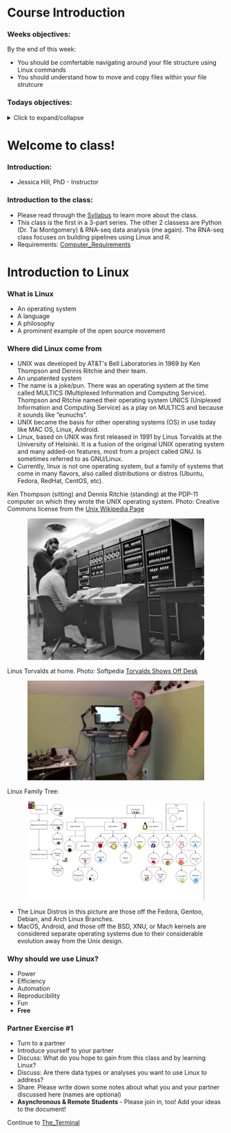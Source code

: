 # Course Introduction

### Weeks objectives: 

By the end of this week: 
- You should be comfertable navigating around your file structure using Linux commands
- You should understand how to move and copy files within your file strutcure 

### Todays objectives: 

<details>
  <summary>Click to expand/collapse</summary>

- **Vocabulary**
  - LINUX
  - Operating system
  - Distribution (distro)
  - GUI
  - Terminal
  - Kernel
  - Shell
  - Comment
  - Directory
  - File
  - Path
  - Parent directory
  - Working directory
  - Sub-directory
  - Home directory
  - Arguments
  - Commands
  - Root
  - Absolute path
  - Relative path

- **Things you should know how to do after this class**
  - Know how to launch the terminal
  - Know that comments come after #
  - Know how to locate your home directory
  - Know how to perform basic navigation into directories using cd
  - Know not to put spaces in names
  - Know how to use TAB for autocomplete
  - Know the difference between an absolute path and a relative path

- **Commands covered**
  - whoami
  - hostname
  - pwd
  - ls
  - date
  - cal
  - touch
  - cd
</details>

# Welcome to class!

### Introduction: 
- Jessica Hill, PhD - Instructor

### Introduction to the class: 
- Please read through the [Syllabus](../../Syllabus.md) to learn more about the class.
- This class is the first in a 3-part series. The other 2 classess are Python (Dr. Tai Montgomery) & RNA-seq data analysis (me again). The RNA-seq class focuses on building pipelines using Linux and R.
- Requirements: [Computer_Requirements](../../Computer_Requirements.md)

# Introduction to Linux

### What is Linux

- An operating system
- A language
- A philosophy
- A prominent example of the open source movement

### Where did Linux come from

- UNIX was developed by AT&T's Bell Laboratories in 1969 by Ken Thompson and Dennis Ritchie and their team.
- An unpatented system
- The name is a joke/pun. There was an operating system at the time called MULTICS (Multiplexed Information and Computing Service). Thompson and Ritchie named their operating system UNICS (Uniplexed Information and Computing Service) as a play on MULTICS and because it sounds like “eunuchs”.
- UNIX became the basis for other operating systems (OS) in use today like MAC OS, Linux, Android.
- Linux, based on UNIX was first released in 1991 by Linus Torvalds at the University of Helsinki. It is a fusion of the original UNIX operating system and many added-on features, most from a project called GNU. Is sometimes referred to as GNU/Linux.
- Currently, linux is not one operating system, but a family of systems that come in many flavors, also called distributions or distros (Ubuntu, Fedora, RedHat, CentOS, etc).

Ken Thompson (sitting) and Dennis Ritchie (standing) at the PDP-11 computer on which they wrote the UNIX operating system. Photo: Creative Commons license from the [Unix Wikipedia Page](https://en.wikipedia.org/wiki/Unix)

<p align="center">
<img width="410" alt="ken_thompson_and_dennis_ritchie_at_pdp-11" src="https://github.com/jesshill/CSU-2025FA-DSCI-510-001_LINUX_as_a_computational_platform/blob/main/Images/ken_thompson_and_dennis_ritchie_at_pdp-11.jpg">
</p>

Linus Torvalds at home. Photo: Softpedia [Torvalds Shows Off Desk](https://news.softpedia.com/news/Linux-Torvalds-Shows-Off-His-Home-Working-Desk-451264.shtml)

<p align="center">
<img width="410" alt="linux-torvalds-shows-off-his-home-working-desk" src="https://github.com/jesshill/CSU-2025FA-DSCI-510-001_LINUX_as_a_computational_platform/blob/main/Images/linux-torvalds-shows-off-his-home-working-desk.jpg">
</p>

Linux Family Tree:

<p align="center">
<img width="410" alt="tree" src="https://github.com/jesshill/CSU-2025FA-DSCI-510-001_LINUX_as_a_computational_platform/blob/main/Images/tree.png">
</p>

- The Linux Distros in this picture are those off the Fedora, Gentoo, Debian, and Arch Linux Branches.
- MacOS, Android, and those off the BSD, XNU, or Mach kernels are considered separate operating systems due to their considerable evolution away from the Unix design.

### Why should we use Linux?

- Power
- Efficiency
- Automation
- Reproducibility
- Fun
- **Free**

### Partner Exercise #1

- Turn to a partner
- Introduce yourself to your partner
- Discuss: What do you hope to gain from this class and by learning Linux?
- Discuss: Are there data types or analyses you want to use Linux to address?
- Share: Please write down some notes about what you and your partner discussed here (names are optional)
- **Asynchronous & Remote Students** - Please join in, too! Add your ideas to the document!

Continue to [The_Terminal](1-2_The_Terminal.md)
